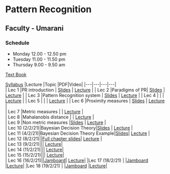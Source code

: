 # Pattern Recognition 
## Faculty - Umarani

### Schedule 
- Monday 12.00 - 12.50 pm  
- Tuesday 11.00 - 11.50 pm
- Thursday 9.00 - 9.50 am
							
[Text Book](https://github.com/dazzz/patrec2015/blob/master/Pattern%20Classification%20by%20Richard%20O.%20Duda%2C%20David%20G.%20Stork%2C%20Peter%20E.Hart%20.pdf)

[Syllabus](http://iiitdm.ac.in/img/electives/36_Pattern_Recognition.pdf)
|Lecture |Topic |PDF|Video|
|---|---|---|---|		
| Lec 1	|PR introduction	| [Slides](https://drive.google.com/file/d/1eogNjeKf9dDeGwaC25gLUFPj_0qWO98H/view?usp=sharing)	| [Lecture](https://drive.google.com/file/d/1oFzVt7S8_b6NgP47eITUXKEergeVjioB/view)	|
| Lec 2 |Paradigms of PR| [Slides](https://drive.google.com/file/d/1essCx8SF_adcOsm4c6NegxeDhSsLhIL8/view?usp=sharing)	| [Lecture](https://drive.google.com/file/d/14yVeTGLbNHSARSTfDBNNRvSJM_4qUKv_/view)	|
| Lec 3	|Pattern Recognition system | [Slides](https://drive.google.com/file/d/1H9l5lnmylEw-jfckPJqMm_dp4cFSy8GB/view?usp=sharing)	| [Lecture](https://drive.google.com/file/d/14NFuhu7EKobH0OhRzDu6B7doUsublc16/view)	|
| Lec 4	| |	| [Lecture](https://drive.google.com/file/d/1bpWLvxxFz1wSjIGXXcJLYY8IFJ1u6pbi/view)	|
| Lec 5	|	| 	| [Lecture](https://drive.google.com/file/d/1xip-WkWejKuxnfZSSd-V1U40n_zhwot_/view)	|
| Lec 6	|Proximity measures	| [Slides](https://docs.google.com/presentation/d/1FgolLDLkirl7OwkscfR4yWPO83cAVgEJ/edit#slide=id.p1)	| [Lecture](https://drive.google.com/file/d/1wSGXIiDGvjlaftQ2CcUX2p8HK02biBH9/view)	|			 
| Lec 7 |Metric measures	| 	| [Lecture](https://drive.google.com/file/d/1mdFNcktPl_ZSHHSkAvp-uC84WBJPmy7n/view)	|					
| Lec 8	|Mahalanobis distance	| 	| [Lecture](https://drive.google.com/file/d/1ewjRMkqCEgHZrAgqxUR-QLBn9hZZt1YD/view)	|																								
| Lec 9	|Non metric measures	|[Slides](https://drive.google.com/file/d/1bnfvJ12O3i0aJA055tvVwpp2SJzySy_7/view?usp=sharing) | [Lecture](https://drive.google.com/file/d/1u312Ukh703nL22v0ky714Nro8YHjzLjy/view)	|																																						
| Lec 10 (2/2/21)|Bayesian Decision Theory|[Slides](https://docs.google.com/presentation/d/1apRWAX7ta8JWZnJ_DYV_Mg5ndkFN3T4Q/edit#slide=id.p1) | [Lecture](https://drive.google.com/file/d/1AFeUByA_-TZYiqpFzZiwhGRAMw3JknKd/view)	|																																							
| Lec 11 (4/2/21)|Bayesian Decision Theory Example|[Slides](https://drive.google.com/file/d/1TT8_Ox74Ps3ZBcSJ0PpV80NU5ErTvXdq/view)| [Lecture](https://drive.google.com/file/d/1JvfitzsFl972RgYBbB6vUfVyM-0YqYu1/view)	|																																							
| Lec 12 (8/2/21)||[Full chapter slides](https://drive.google.com/open?id=1asBDoClHNlwWLTKZDTfpcb__CjSjFLse&authuser=0)| [Lecture](https://drive.google.com/file/d/1ghFLtwQJ9gezvTIxSp9l6jPOtP2rZJmV/view)	|																																							
| Lec 13 (9/2/21)||| [Lecture](https://drive.google.com/file/d/1iAM8049YuWM667Z68Lw0fXPv27ioxgCQ/view)|																		
| Lec 14 (11/2/21)||| [Lecture](https://drive.google.com/file/d/1PFp4mU-g4y-440sTMdhLJDCpilDJIGJU/view)|																		
| Lec 15 (15/2/21)||| [Lecture](https://drive.google.com/file/d/1ljDAcPnubjPp48qfuC2elozuvPTVTN1U/view)|																		
| Lec 16 (16/2/21)||[Jamboard](https://drive.google.com/file/d/1FM9cILZb_FE78U9QVwmQ2s6ZZN8q5XV-/view?usp=sharing)| [Lecture](https://drive.google.com/file/d/1JHcFus9PeARnb37nWDSglwm66CGc0G2Z/view)|
|Lec 17 (18/2/21) | |[Jamboard](https://drive.google.com/file/d/1cv6T97VCYuhRgWsFFC1HATqtN6sM8_6_/view?usp=sharing) |[Lecture](https://drive.google.com/file/d/18Ituo7uXs9rect6b3MnL5BMP5rcjfVlZ/view)|
|Lec 18 (19/2/21) | |[Jamboard](https://drive.google.com/file/d/1OpY1sLVQEYJdRHEPdrE1V3tqaun8T2aw/view?usp=sharing) |[Lecture](https://drive.google.com/file/d/1kyAfEFn_llkpG0N65yOwI97YDGwqhsJ4/view)|

<!---
|Lec (//21) | |[Slides]() |[Lecture]()|
-->

